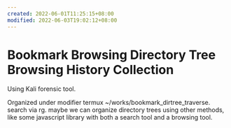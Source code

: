 ```yaml
---
created: 2022-06-01T11:25:15+08:00
modified: 2022-06-03T19:02:12+08:00
---
```


# Bookmark Browsing Directory Tree Browsing History Collection

Using Kali forensic tool.

Organized under modifier termux ~/works/bookmark_dirtree_traverse. search via rg.
maybe we can organize directory trees using other methods, like some javascript library with both a search tool and a browsing tool.
